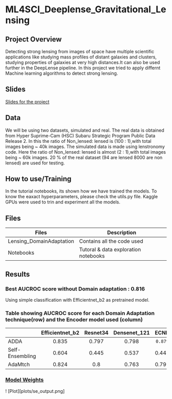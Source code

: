# ML4SCI_Deeplense_Gravitational_Lensing

## Project Overview
Detecting strong lensing from images of space have multiple scientific applications like studying mass profiles of distant galaxies and clusters,
studying properties of galaxies at very high distances.It can also be used further in the DeepLense pipeline.
In this project we tried to apply differnt Machine learning algorithms to detect strong lensing.

## Slides
[Slides for the project](https://docs.google.com/presentation/d/1aa7NTgrcoE91EgPTR_jwwISQExvI0FZgCo83sSTcFxg/edit?usp=sharing)

## Data
We will be using two datasets, simulated and  real.
The real data is obtained from Hyper Suprime-Cam (HSC) Subaru Strategic Program Public Data Release 2.
In this the ratio of Non_lensed: lensed is (100 : 1),with total images being ~ 40k images.
The simulated data is made using lenstronomy code. 
Here the ratio of Non_lensed: lensed is almost (2 : 1),with total images being ~ 60k images.
20 % of the real dataset (94 are lensed 8000 are non lensed) are used for testing.

## How to use/Training
In the tutorial notebooks, its shown how we have trained the models. To know the eaxact hyperparameters, please 
check the utils.py file. Kaggle GPUs were used to trin and experiment all the models.


## Files

|Files                   | Description                         |
|------------------------|-------------------------------------|
|Lensing_DomainAdaptation| Contains all the code used      |
|Notebooks               | Tutoral & data exploration notebooks|



## Results

### Best AUCROC score without Domain adaptation : 0.816 
Using simple classification with Efficientnet_b2 as pretrained model.

### Table showing AUCROC score for each Domain Adaptation technique(row) and the Encoder model used (column)

|                | Efficientnet_b2  | Resnet34  |  Densenet_121 |  ECNN  |
| -------------  | :---------------:  | :--------:  |  :------------: |  :-----: |
| ADDA           |        0.835     |   0.797   |     0.798     | `0.879`|
| Self-Ensembling|        0.604     |   0.445   |     0.537     |  0.449 |
| AdaMtch        |        0.824     |   0.8     |     0.763     |  0.795 |

### [Model Weights](https://drive.google.com/file/d/1tWA5uCnyPV4UqL1a-t5qzvyNCtTtqz2z/view?usp=sharing)

! [Plot][plots/se_output.png]


             
